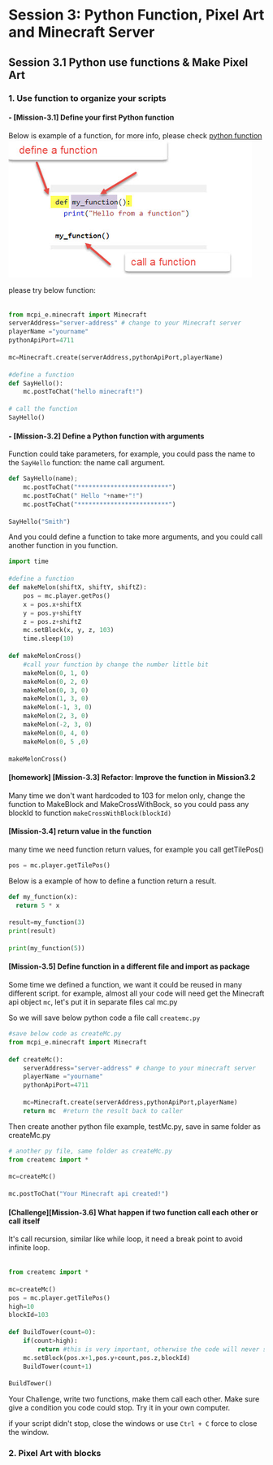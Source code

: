 # Session 3: Python Function, Pixel Art and Minecraft Server

## Session 3.1 Python use functions & Make Pixel Art

### 1. Use function to organize your scripts

#### - [Mission-3.1] Define your first Python function

Below is example of a function, for more info, please check [python function](https://www.w3schools.com/python/python_functions.asp)
![definefunction](./define_function.jpg)

please try below function:

```python

from mcpi_e.minecraft import Minecraft
serverAddress="server-address" # change to your Minecraft server
playerName ="yourname"
pythonApiPort=4711

mc=Minecraft.create(serverAddress,pythonApiPort,playerName)

#define a function
def SayHello():
    mc.postToChat("hello minecraft!")

# call the function
SayHello()
```

#### - [Mission-3.2] Define a Python function with arguments

Function could take parameters, for example, you could pass the name to the `SayHello` function:
the name call argument.

```python
def SayHello(name);
    mc.postToChat("*************************")
    mc.postToChat(" Hello "+name+"!")
    mc.postToChat("*************************")

SayHello("Smith")
```

And you could define a function to take more arguments,
and you could call another function in you function.

```python
import time

#define a function
def makeMelon(shiftX, shiftY, shiftZ):
    pos = mc.player.getPos()
    x = pos.x+shiftX
    y = pos.y+shiftY
    z = pos.z+shiftZ
    mc.setBlock(x, y, z, 103)
    time.sleep(10)

def makeMelonCross()
    #call your function by change the number little bit
    makeMelon(0, 1, 0)
    makeMelon(0, 2, 0)
    makeMelon(0, 3, 0)
    makeMelon(1, 3, 0)
    makeMelon(-1, 3, 0)
    makeMelon(2, 3, 0)
    makeMelon(-2, 3, 0)
    makeMelon(0, 4, 0)
    makeMelon(0, 5 ,0)

makeMelonCross()

```

#### [homework] [Mission-3.3] Refactor: Improve the function in Mission3.2

Many time we don't want hardcoded to 103 for melon only,
change the function to MakeBlock and MakeCrossWithBock,  so you could pass any blockId to function
`makeCrossWithBlock(blockId)`


#### [Mission-3.4] return value in the function

many time we need function return values, for example you call getTilePos()

```python
pos = mc.player.getTilePos()
```

Below is a example of how to define a function return a result.

```python
def my_function(x):
  return 5 * x

result=my_function(3)
print(result)

print(my_function(5))

```

#### [Mission-3.5] Define function in a different file and import as package

Some time we defined a function, we want it could be reused in many different script.
for example, almost all your code will need get the Minecraft api object `mc`, let's put it in separate files cal mc.py

So we will save  below python code a file call `createmc.py`

```python
#save below code as createMc.py
from mcpi_e.minecraft import Minecraft

def createMc():
    serverAddress="server-address" # change to your minecraft server
    playerName ="yourname"
    pythonApiPort=4711

    mc=Minecraft.create(serverAddress,pythonApiPort,playerName)
    return mc  #return the result back to caller

```

Then create another python file example, testMc.py, save in same folder as createMc.py

```python
# another py file, same folder as createMc.py
from createmc import *

mc=createMc()

mc.postToChat("Your Minecraft api created!")

```

#### [Challenge][Mission-3.6] What happen if two function call each other or call itself

It's call recursion, similar like while loop, it need a break point to avoid infinite loop.

```python

from createmc import *

mc=createMc()
pos = mc.player.getTilePos()
high=10
blockId=103

def BuildTower(count=0):
    if(count>high):
        return #this is very important, otherwise the code will never stop running.
    mc.setBlock(pos.x+1,pos.y+count,pos.z,blockId)
    BuildTower(count+1)

BuildTower()

```

Your Challenge,  write two functions, make them call each other. Make sure give a condition you code could stop.  Try it in your own computer.

if your script didn't stop, close the windows or use `Ctrl + C` force to close the window.

### 2. Pixel Art with blocks
